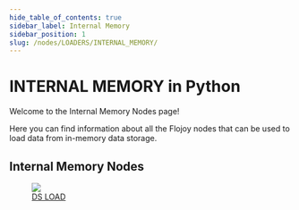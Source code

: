 ```yaml
---
hide_table_of_contents: true
sidebar_label: Internal Memory
sidebar_position: 1
slug: /nodes/LOADERS/INTERNAL_MEMORY/
---
```


# INTERNAL MEMORY in Python

Welcome to the Internal Memory Nodes page!

Here you can find information about all the Flojoy nodes that can be used to load data from in-memory data storage.

## Internal Memory Nodes

<div className="flex flex-wrap" style={{ marginLeft: "-55px" }}>

<div className="p-4">
<a href="/nodes/LOADERS/INTERNAL_MEMORY/DS_LOAD/">
<figure style={{ width: "200px", height: "200px", objectFit: "scale-down", marginRight: "15px" }}>
<img src="https://raw.githubusercontent.com/flojoy-ai/docs/main/docs/nodes/LOADERS/INTERNAL_MEMORY/DS_LOAD/examples/EX1/output.jpeg" style={{ width: "200px", height: "200px", objectFit: "scale-down", marginRight: "15px" }} />
<figcaption>DS LOAD</figcaption>
</figure>
</a></div>

</div>
